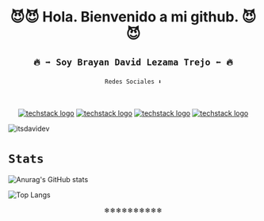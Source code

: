 <h1 align="center"> 😈😈 Hola. Bienvenido a mi github. 😈😈 </h1>
<h2 align="center"><pre>
<code align="center" display="block"> 🔥 ➡️ Soy Brayan David Lezama Trejo ⬅️ 🔥 </code>
</pre></h2>


<div align="center"><code background="black" align="center" >Redes Sociales ⬇️</code></div>
<br/>
<br/>

<div align="center" background="#fff">
  
  [![techstack logo](https://readme-components.vercel.app/api?component=logo&logo=twitter&text=Twitter&animation=spin&fill=1DA1F2)](https://twitter.com/itsDavidev)
  [![techstack logo](https://readme-components.vercel.app/api?component=logo&logo=linkedin&text=LinkIn&animation=spin&fill=162636)](https://www.linkedin.com/in/david-lezama-a81741219/)
  [![techstack logo](https://readme-components.vercel.app/api?component=logo&logo=instagram&text=Intagram&animation=spin&fill=c13584)](https://www.instagram.com/itsDavidev/)
  [![techstack logo](https://readme-components.vercel.app/api?component=logo&logo=github&text=github&animation=spin&fill=000000)](https://github.com/L-Davidev/itsDavidev)
  
</div>

![itsdavidev](https://github.com/itsDavidev/itsDavidev/blob/main/assets/dlt.png)

# `Stats`

![Anurag's GitHub stats](https://github-readme-stats.vercel.app/api?username=itsDavidev&show_icons=true&title_color=0ff&icon_color=f00&text_color=fff&bg_color=000)

![Top Langs](https://github-readme-stats.vercel.app/api/top-langs/?username=itsDavidev&layout=compac&title_color=0ff&icon_color=f00&text_color=fff&bg_color=000)

<p align="center">❄❄❄❄❄❄❄❄❄❄</p>
